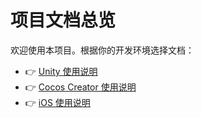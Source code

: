 # 项目文档总览

欢迎使用本项目。根据你的开发环境选择文档：

- 👉 [Unity 使用说明](Android/README_UNITY.md)
- 👉 [Cocos Creator 使用说明](Android/README_CREATOR.md)
- 👉 [iOS 使用说明](Android/README_CREATOR.md)